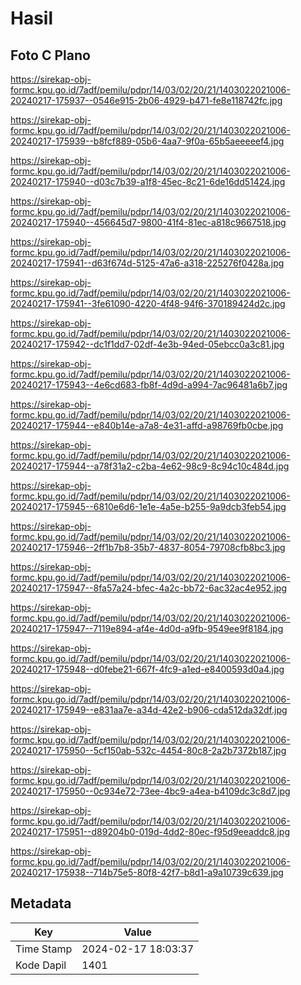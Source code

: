 # Hasil

## Foto C Plano

https://sirekap-obj-formc.kpu.go.id/7adf/pemilu/pdpr/14/03/02/20/21/1403022021006-20240217-175937--0546e915-2b06-4929-b471-fe8e118742fc.jpg

https://sirekap-obj-formc.kpu.go.id/7adf/pemilu/pdpr/14/03/02/20/21/1403022021006-20240217-175939--b8fcf889-05b6-4aa7-9f0a-65b5aeeeeef4.jpg

https://sirekap-obj-formc.kpu.go.id/7adf/pemilu/pdpr/14/03/02/20/21/1403022021006-20240217-175940--d03c7b39-a1f8-45ec-8c21-6de16dd51424.jpg

https://sirekap-obj-formc.kpu.go.id/7adf/pemilu/pdpr/14/03/02/20/21/1403022021006-20240217-175940--456645d7-9800-41f4-81ec-a818c9667518.jpg

https://sirekap-obj-formc.kpu.go.id/7adf/pemilu/pdpr/14/03/02/20/21/1403022021006-20240217-175941--d63f674d-5125-47a6-a318-225276f0428a.jpg

https://sirekap-obj-formc.kpu.go.id/7adf/pemilu/pdpr/14/03/02/20/21/1403022021006-20240217-175941--3fe61090-4220-4f48-94f6-370189424d2c.jpg

https://sirekap-obj-formc.kpu.go.id/7adf/pemilu/pdpr/14/03/02/20/21/1403022021006-20240217-175942--dc1f1dd7-02df-4e3b-94ed-05ebcc0a3c81.jpg

https://sirekap-obj-formc.kpu.go.id/7adf/pemilu/pdpr/14/03/02/20/21/1403022021006-20240217-175943--4e6cd683-fb8f-4d9d-a994-7ac96481a6b7.jpg

https://sirekap-obj-formc.kpu.go.id/7adf/pemilu/pdpr/14/03/02/20/21/1403022021006-20240217-175944--e840b14e-a7a8-4e31-affd-a98769fb0cbe.jpg

https://sirekap-obj-formc.kpu.go.id/7adf/pemilu/pdpr/14/03/02/20/21/1403022021006-20240217-175944--a78f31a2-c2ba-4e62-98c9-8c94c10c484d.jpg

https://sirekap-obj-formc.kpu.go.id/7adf/pemilu/pdpr/14/03/02/20/21/1403022021006-20240217-175945--6810e6d6-1e1e-4a5e-b255-9a9dcb3feb54.jpg

https://sirekap-obj-formc.kpu.go.id/7adf/pemilu/pdpr/14/03/02/20/21/1403022021006-20240217-175946--2ff1b7b8-35b7-4837-8054-79708cfb8bc3.jpg

https://sirekap-obj-formc.kpu.go.id/7adf/pemilu/pdpr/14/03/02/20/21/1403022021006-20240217-175947--8fa57a24-bfec-4a2c-bb72-6ac32ac4e952.jpg

https://sirekap-obj-formc.kpu.go.id/7adf/pemilu/pdpr/14/03/02/20/21/1403022021006-20240217-175947--7119e894-af4e-4d0d-a9fb-9549ee9f8184.jpg

https://sirekap-obj-formc.kpu.go.id/7adf/pemilu/pdpr/14/03/02/20/21/1403022021006-20240217-175948--d0febe21-667f-4fc9-a1ed-e8400593d0a4.jpg

https://sirekap-obj-formc.kpu.go.id/7adf/pemilu/pdpr/14/03/02/20/21/1403022021006-20240217-175949--e831aa7e-a34d-42e2-b906-cda512da32df.jpg

https://sirekap-obj-formc.kpu.go.id/7adf/pemilu/pdpr/14/03/02/20/21/1403022021006-20240217-175950--5cf150ab-532c-4454-80c8-2a2b7372b187.jpg

https://sirekap-obj-formc.kpu.go.id/7adf/pemilu/pdpr/14/03/02/20/21/1403022021006-20240217-175950--0c934e72-73ee-4bc9-a4ea-b4109dc3c8d7.jpg

https://sirekap-obj-formc.kpu.go.id/7adf/pemilu/pdpr/14/03/02/20/21/1403022021006-20240217-175951--d89204b0-019d-4dd2-80ec-f95d9eeaddc8.jpg

https://sirekap-obj-formc.kpu.go.id/7adf/pemilu/pdpr/14/03/02/20/21/1403022021006-20240217-175938--714b75e5-80f8-42f7-b8d1-a9a10739c639.jpg


## Metadata

| Key        | Value               |
| ---------- | ------------------- |
| Time Stamp | 2024-02-17 18:03:37 |
| Kode Dapil | 1401                |



